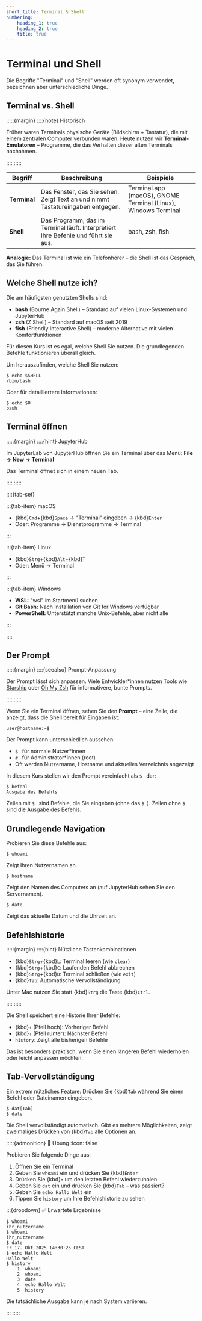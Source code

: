 ```yaml
---
short_title: Terminal & Shell
numbering:
    heading_1: true
    heading_2: true
    title: true
---
```


# Terminal und Shell

Die Begriffe "Terminal" und "Shell" werden oft synonym verwendet, bezeichnen
aber unterschiedliche Dinge.

## Terminal vs. Shell

:::::{margin}
::::{note} Historisch

Früher waren Terminals physische Geräte (Bildschirm + Tastatur), die mit einem
zentralen Computer verbunden waren. Heute nutzen wir **Terminal-Emulatoren** –
Programme, die das Verhalten dieser alten Terminals nachahmen.

::::
:::::

| Begriff      | Beschreibung                                                                       | Beispiele                                                      |
| ------------ | ---------------------------------------------------------------------------------- | -------------------------------------------------------------- |
| **Terminal** | Das Fenster, das Sie sehen. Zeigt Text an und nimmt Tastatureingaben entgegen.     | Terminal.app (macOS), GNOME Terminal (Linux), Windows Terminal |
| **Shell**    | Das Programm, das im Terminal läuft. Interpretiert Ihre Befehle und führt sie aus. | bash, zsh, fish                                                |

**Analogie:** Das Terminal ist wie ein Telefonhörer – die Shell ist das
Gespräch, das Sie führen.

## Welche Shell nutze ich?

Die am häufigsten genutzten Shells sind:

- **bash** (Bourne Again Shell) – Standard auf vielen Linux-Systemen und
  JupyterHub
- **zsh** (Z Shell) – Standard auf macOS seit 2019
- **fish** (Friendly Interactive Shell) – moderne Alternative mit vielen
  Komfortfunktionen

Für diesen Kurs ist es egal, welche Shell Sie nutzen. Die grundlegenden Befehle
funktionieren überall gleich.

Um herauszufinden, welche Shell Sie nutzen:

```console
$ echo $SHELL
/bin/bash
```

Oder für detailliertere Informationen:

```console
$ echo $0
bash
```

## Terminal öffnen

:::::{margin}
::::{hint} JupyterHub

Im JupyterLab von JupyterHub öffnen Sie ein Terminal über das Menü: **File →
New → Terminal**

Das Terminal öffnet sich in einem neuen Tab.

::::
:::::

::::{tab-set}

:::{tab-item} macOS

- {kbd}`Cmd`+{kbd}`Space` → "Terminal" eingeben → {kbd}`Enter`
- Oder: Programme → Dienstprogramme → Terminal

:::

:::{tab-item} Linux

- {kbd}`Strg`+{kbd}`Alt`+{kbd}`T`
- Oder: Menü → Terminal

:::

:::{tab-item} Windows

- **WSL:** "wsl" im Startmenü suchen
- **Git Bash:** Nach Installation von Git for Windows verfügbar
- **PowerShell:** Unterstützt manche Unix-Befehle, aber nicht alle

:::

::::

## Der Prompt

:::::{margin}
::::{seealso} Prompt-Anpassung

Der Prompt lässt sich anpassen. Viele Entwickler\*innen nutzen Tools wie
[Starship](https://starship.rs/) oder [Oh My Zsh](https://ohmyz.sh/) für
informativere, bunte Prompts.

::::
:::::

Wenn Sie ein Terminal öffnen, sehen Sie den **Prompt** – eine Zeile, die
anzeigt, dass die Shell bereit für Eingaben ist:

```console
user@hostname:~$
```

Der Prompt kann unterschiedlich aussehen:

- `$ ` für normale Nutzer\*innen
- `# ` für Administrator\*innen (root)
- Oft werden Nutzername, Hostname und aktuelles Verzeichnis angezeigt

In diesem Kurs stellen wir den Prompt vereinfacht als `$ ` dar:

```console
$ befehl
Ausgabe des Befehls
```

Zeilen mit `$ ` sind Befehle, die Sie eingeben (ohne das `$ `). Zeilen ohne `$
` sind die Ausgabe des Befehls.

## Grundlegende Navigation

Probieren Sie diese Befehle aus:

```console
$ whoami
```

Zeigt Ihren Nutzernamen an.

```console
$ hostname
```

Zeigt den Namen des Computers an (auf JupyterHub sehen Sie den Servernamen).

```console
$ date
```

Zeigt das aktuelle Datum und die Uhrzeit an.

## Befehlshistorie

:::::{margin}
::::{hint} Nützliche Tastenkombinationen

- {kbd}`Strg`+{kbd}`L`: Terminal leeren (wie `clear`)
- {kbd}`Strg`+{kbd}`C`: Laufenden Befehl abbrechen
- {kbd}`Strg`+{kbd}`D`: Terminal schließen (wie `exit`)
- {kbd}`Tab`: Automatische Vervollständigung

Unter Mac nutzen Sie statt {kbd}`Strg` die Taste {kbd}`Ctrl`.

::::
:::::

Die Shell speichert eine Historie Ihrer Befehle:

- {kbd}`↑` (Pfeil hoch): Vorheriger Befehl
- {kbd}`↓` (Pfeil runter): Nächster Befehl
- `history`: Zeigt alle bisherigen Befehle

Das ist besonders praktisch, wenn Sie einen längeren Befehl wiederholen oder
leicht anpassen möchten.

## Tab-Vervollständigung

Ein extrem nützliches Feature: Drücken Sie {kbd}`Tab` während Sie einen Befehl
oder Dateinamen eingeben.

```console
$ dat[Tab]
$ date
```

Die Shell vervollständigt automatisch. Gibt es mehrere Möglichkeiten, zeigt
zweimaliges Drücken von {kbd}`Tab` alle Optionen an.

:::::{admonition} 💪 Übung
:icon: false

Probieren Sie folgende Dinge aus:

1. Öffnen Sie ein Terminal
2. Geben Sie `whoami` ein und drücken Sie {kbd}`Enter`
3. Drücken Sie {kbd}`↑` um den letzten Befehl wiederzuholen
4. Geben Sie `dat` ein und drücken Sie {kbd}`Tab` – was passiert?
5. Geben Sie `echo Hallo Welt` ein
6. Tippen Sie `history` um Ihre Befehlshistorie zu sehen

:::{dropdown} ✅ Erwartete Ergebnisse

```console
$ whoami
ihr_nutzername
$ whoami
ihr_nutzername
$ date
Fr 17. Okt 2025 14:30:25 CEST
$ echo Hallo Welt
Hallo Welt
$ history
    1  whoami
    2  whoami
    3  date
    4  echo Hallo Welt
    5  history
```

Die tatsächliche Ausgabe kann je nach System variieren.

:::
:::::
